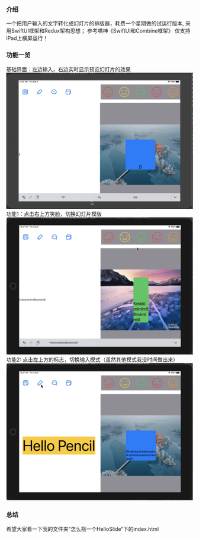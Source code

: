 ### 介绍
一个把用户输入的文字转化成幻灯片的排版器，耗费一个星期做的试运行版本, 采用SwiftUI框架和Redux架构思想；
参考喵神《SwiftUI和Combine框架》
仅支持iPad上横屏运行！

### 功能一览
基础界面：左边输入，右边实时显示预览幻灯片的效果
![1](https://github.com/Plorde/HelloSlideTry/raw/master/1.png)  
功能1：点击右上方笑脸，切换幻灯片模版
![2](https://github.com/Plorde/HelloSlideTry/raw/master/2.png)  
功能2: 点击左上方的标志，切换输入模式（虽然其他模式我没时间做出来）
![3](https://github.com/Plorde/HelloSlideTry/raw/master/3.png)  

### 总结
希望大家看一下我的文件夹“怎么搭一个HelloSlide“下的index.html
